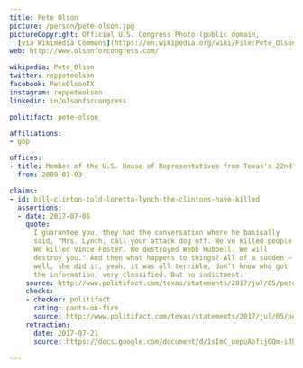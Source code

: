 ```yaml
---
title: Pete Olson
picture: /person/pete-olson.jpg
pictureCopyright: Official U.S. Congress Photo (public domain,
  [via Wikimedia Commons](https://en.wikipedia.org/wiki/File:Pete_Olson_official_congressional_photo.jpg)
web: http://www.olsonforcongress.com/

wikipedia: Pete_Olson
twitter: reppeteolson
facebook: PeteOlsonTX
instagram: reppeteolson
linkedin: in/olsonforcongress

politifact: pete-olson

affiliations:
- gop

offices:
- title: Member of the U.S. House of Representatives from Texas's 22nd district
  from: 2009-01-03

claims:
- id: bill-clinton-told-loretta-lynch-the-clintons-have-killed
  assertions:
  - date: 2017-07-05
    quote:
      I guarantee you, they had the conversation where he basically
      said, "Mrs. Lynch, call your attack dog off. We’ve killed people.
      We killed Vince Foster. We destroyed Webb Hubbell. We will
      destroy you." And then what happens to things? All of a sudden —
      well, she did it, yeah, it was all terrible, don’t know who got
      the information, very classified. But no indictment.
    source: http://www.politifact.com/texas/statements/2017/jul/05/pete-olson/pete-olson-said-bill-clinton-basically-told-lorett/
    checks:
    - checker: politifact
      rating: pants-on-fire
      source: http://www.politifact.com/texas/statements/2017/jul/05/pete-olson/pete-olson-said-bill-clinton-basically-told-lorett/
    retraction:
      date: 2017-07-21
      source: https://docs.google.com/document/d/1sImC_uepuAofijGQm-iJUmdlcJsSaMjumhSVs8FP_NI/pub

---
```

